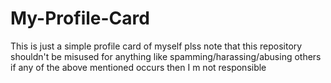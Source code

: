 # My-Profile-Card
This is just a simple profile card of myself plss note that this repository shouldn't be misused for anything like spamming/harassing/abusing others if any of the above mentioned occurs then I m not responsible
